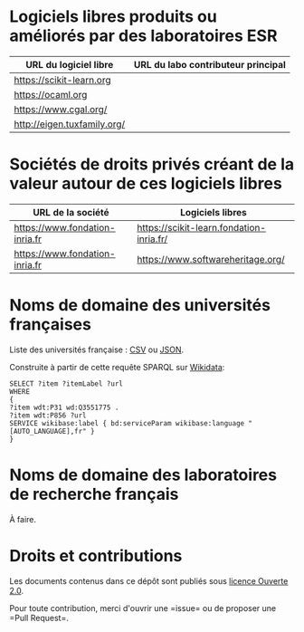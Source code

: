 # Logiciels libres produits ou améliorés par des laboratoires ESR

| URL du logiciel libre         | URL du labo contributeur principal |
|-------------------------------|------------------------------------|
| <https://scikit-learn.org>    |                                    |
| <https://ocaml.org>           |                                    |
| <https://www.cgal.org/>       |                                    |
| <http://eigen.tuxfamily.org/> |                                    |


# Sociétés de droits privés créant de la valeur autour de ces logiciels libres 

| URL de la société                | Logiciels libres                           |
|----------------------------------|--------------------------------------------|
| <https://www.fondation-inria.fr> | <https://scikit-learn.fondation-inria.fr/> |
| <https://www.fondation-inria.fr> | <https://www.softwareheritage.org/>        |

# Noms de domaine des universités françaises

Liste des universités française : [CSV](universites-francaises.csv) ou [JSON](universites-francaises.json).

Construite à partir de cette requête SPARQL sur [Wikidata](https://query.wikidata.org/):

    SELECT ?item ?itemLabel ?url
    WHERE
    {
    ?item wdt:P31 wd:Q3551775 .
    ?item wdt:P856 ?url
    SERVICE wikibase:label { bd:serviceParam wikibase:language "[AUTO_LANGUAGE],fr" }
    }

# Noms de domaine des laboratoires de recherche français

À faire.

# Droits et contributions	

Les documents contenus dans ce dépôt sont publiés sous [licence Ouverte 2.0](LICENSE.txt).

Pour toute contribution, merci d'ouvrir une =issue= ou de proposer une
=Pull Request=.


